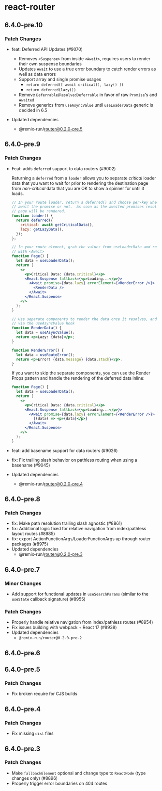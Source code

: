 # react-router

## 6.4.0-pre.10

### Patch Changes

- feat: Deferred API Updates (#9070)

  - Removes `<Suspense>` from inside `<Await>`, requires users to render their own suspense boundaries
  - Updates `Await` to use a true error boundary to catch render errors as well as data errors
  - Support array and single promise usages
    - `return deferred([ await critical(), lazy() ])`
    - `return deferred(lazy())`
  - Remove `Deferrable`/`ResolvedDeferrable` in favor of raw `Promise`'s and `Awaited`
  - Remove generics from `useAsyncValue` until `useLoaderData` generic is decided in 6.5

- Updated dependencies
  - @remix-run/router@0.2.0-pre.5

## 6.4.0-pre.9

### Patch Changes

- Feat: adds `deferred` support to data routers (#9002)

  Returning a `deferred` from a `loader` allows you to separate _critical_ loader data that you want to wait for prior to rendering the destination page from _non-critical_ data that you are OK to show a spinner for until it loads.

  ```jsx
  // In your route loader, return a deferred() and choose per-key whether to
  // await the promise or not.  As soon as the awaited promises resolve, the
  // page will be rendered.
  function loader() {
    return deferred({
      critical: await getCriticalData(),
      lazy: getLazyData(),
    });
  };

  // In your route element, grab the values from useLoaderData and render them
  // with <Await>
  function Page() {
    let data = useLoaderData();
    return (
      <>
        <p>Critical Data: {data.critical}</p>
        <React.Suspense fallback={<p>Loading...</p>}>
          <Await promise={data.lazy} errorElement={<RenderError />}>
            <RenderData />
          </Await>
        </React.Suspense>
      </>
    );
  }

  // Use separate components to render the data once it resolves, and access it
  // via the useAsyncValue hook
  function RenderData() {
    let data = useAsyncValue();
    return <p>Lazy: {data}</p>;
  }

  function RenderError() {
    let data = useRouteError();
    return <p>Error! {data.message} {data.stack}</p>;
  }
  ```

  If you want to skip the separate components, you can use the Render Props
  pattern and handle the rendering of the deferred data inline:

  ```jsx
  function Page() {
    let data = useLoaderData();
    return (
      <>
        <p>Critical Data: {data.critical}</p>
        <React.Suspense fallback={<p>Loading...</p>}>
          <Await promise={data.lazy} errorElement={<RenderError />}>
            {(data) => <p>{data}</p>}
          </Await>
        </React.Suspense>
      </>
    );
  }
  ```

- feat: add basename support for data routers (#9026)
- fix: Fix trailing slash behavior on pathless routing when using a basename (#9045)
- Updated dependencies
  - @remix-run/router@0.2.0-pre.4

## 6.4.0-pre.8

### Patch Changes

- fix: Make path resolution trailing slash agnostic (#8861)
- fix: Additional logic fixed for relative navigation from index/pathless layout routes (#8985)
- fix: export ActionFunctionArgs/LoaderFunctionArgs up through router packages (#8975)
- Updated dependencies
  - @remix-run/router@0.2.0-pre.3

## 6.4.0-pre.7

### Minor Changes

- Add support for functional updates in `useSearchParams` (similar to the `useState` callback signature) (#8955)

### Patch Changes

- Properly handle relative navigation from index/pathless routes (#8954)
- Fix issues building with webpack + React 17 (#8938)
- Updated dependencies
  - `@remix-run/router@0.2.0-pre.2`

## 6.4.0-pre.6

## 6.4.0-pre.5

### Patch Changes

- Fix broken require for CJS builds

## 6.4.0-pre.4

### Patch Changes

- Fix missing `dist` files

## 6.4.0-pre.3

### Patch Changes

- Make `fallbackElement` optional and change type to `ReactNode` (type changes only) (#8896)
- Properly trigger error boundaries on 404 routes
